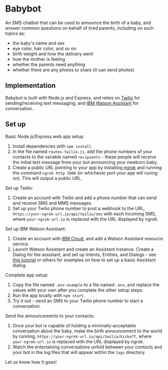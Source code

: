# Babybot

An SMS chatbot that can be used to announce the birth of a baby, and answer common questions on behalf of tired parents, including on such topics as:

- the baby's name and sex
- eye color, hair color, and so on
- birth weight and how the delivery went
- how the mother is feeling
- whether the parents need anything
- whether there are any photos to share (it can send photos)

## Implementation

Babybot is built with Node.js and Express, and relies on [Twilio](https://twilio.com) for sending/receiving text messaging, and [IBM Watson Assistant](https://www.ibm.com/cloud/watson-assistant) for conversation.

## Set up

Basic Node.js/Express web app setup

1. Install dependencies with `npm install`.
1. In the file named `routes-twilio.js`, add the phone numbers of your contacts to the variable named `recipients` - these people will receive the initial text message from your bot announcing your newborn baby.
1. Create a public URL pointing to your app by installing [ngrok](https://ngrok.com) and running the command `ngrok http 3000` (or whichever port your app will runing on). This will output a public URL.

Set up Twilio:

1. Create an account with Twilio and add a phone number that can send and receive SMS and MMS messages.
1. Set up your Twilio phone number to post a webhook to the URL, `https://your-ngrok-url.io/api/twilio/sms` with each incoming SMS, where `your-ngrok-url.io` is replaced with the URL displayed by ngrok.

Set up IBM Watson Assistant:

1. Create an account with [IBM Cloud](https://cloud.ibm.com), and add a Watson Assistant resource service.
1. Launch Watson Assistant and create an Assistant instance. Create a Dialog for the assistant, and set up Intents, Entities, and Dialogs - see [this tutorial](https://www.ibm.com/cloud/architecture/tutorials/watson_conversation_support/) or others for examples on how to set up a basic Assistant dialog.

Complete app setup:

1. Copy the file named `.env-example` to a file named `.env`, and replace the values with your own after you complete the other setup steps.
1. Run the app locally with `npm start`.
1. Try it out - send an SMS to your Twilio phone number to start a conversation.

Send the announcements to your contacts:

1. Once your bot is capable of holding a minimally-acceptable conversation about the baby, make the birth announcement to the world by running, `https://your-ngrok-url.io/api/twilio/kickoff`, where `your-ngrok-url.io` is replaced with the URL displayed by ngrok.
1. Watch the entertaining conversations unfold between your contacts and your bot in the log files that will appear within the `logs` directory.

Let us know how it goes!
